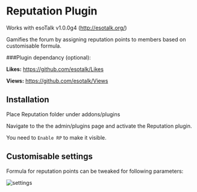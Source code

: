 # Reputation Plugin

Works with esoTalk v1.0.0g4 (http://esotalk.org/)

Gamifies the forum by assigning reputation points to members based on customisable formula.

###Plugin dependancy (optional):

<b>Likes:</b> https://github.com/esotalk/Likes

<b>Views:</b> https://github.com/esotalk/Views

## Installation

Place Reputation folder under addons/plugins

Navigate to the the admin/plugins page and activate the Reputation plugin.

You need to ```Enable RP``` to make it visible.

## Customisable settings

Formula for reputation points can be tweaked for following parameters:

![settings](http://s6.postimg.org/c8dceejpd/settings.png)

